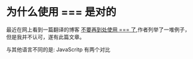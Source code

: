 #  为什么使用 === 是对的

最近在网上看到一篇翻译的博客  [不要再到处使用 === 了](),作者列举了一堆例子，但是我并不认可，遂有此篇文章。



与其他语言不同的是: JavaScritp 有两个对比

